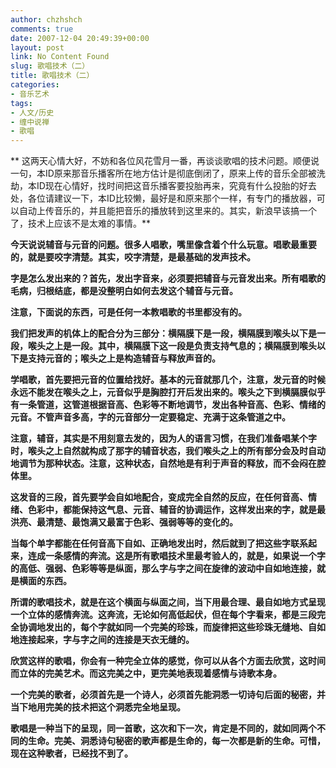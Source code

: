 ```yaml
---
author: chzhshch
comments: true
date: 2007-12-04 20:49:39+00:00
layout: post
link: No Content Found
slug: 歌唱技术（二）
title: 歌唱技术（二）
categories:
- 音乐艺术
tags:
- 人文/历史
- 缠中说禅
- 歌唱
---
```


			

** 这两天心情大好，不妨和各位风花雪月一番，再谈谈歌唱的技术问题。顺便说一句，本ID原来那音乐播客所在地方估计是彻底倒闭了，原来上传的音乐全部被洗劫，本ID现在心情好，找时间把这音乐播客要投胎再来，究竟有什么投胎的好去处，各位请建议一下，本ID比较懒，最好是和原来那个一样，有专门的播放器，可以自动上传音乐的，并且能把音乐的播放转到这里来的。其实，新浪早该搞一个了，技术上应该不是太难的事情。**

**今天说说辅音与元音的问题。很多人唱歌，嘴里像含着个什么玩意。唱歌最重要的，就是要咬字清楚。其实，咬字清楚，是最基础的发声技术。**

**字是怎么发出来的？首先，发出字音来，必须要把辅音与元音发出来。所有唱歌的毛病，归根结底，都是没整明白如何去发这个辅音与元音。**

**注意，下面说的东西，可是任何一本教唱歌的书里都没有的。**

**我们把发声的机体上的配合分为三部分：横隔膜下是一段，横隔膜到喉头以下是一段，喉头之上是一段。其中，横隔膜下这一段是负责支持气息的；横隔膜到喉头以下是支持元音的；喉头之上是构造辅音与释放声音的。**

**学唱歌，首先要把元音的位置给找好。基本的元音就那几个，注意，发元音的时候永远不能发在喉头之上，元音似乎是胸腔打开后发出来的。喉头之下到横膈膜似乎有一条管道，这管道根据音高、色彩等不断地调节，发出各种音高、色彩、情绪的元音。不管声音多高，字的元音部分一定要稳定、充满于这条管道之中。**

**注意，辅音，其实是不用刻意去发的，因为人的语言习惯，在我们准备唱某个字时，喉头之上自然就构成了那字的辅音状态，我们喉头之上的所有部分会及时自动地调节为那种状态。注意，这种状态，自然地是有利于声音的释放，而不会闷在腔体里。**

**这发音的三段，首先要学会自如地配合，变成完全自然的反应，在任何音高、情绪、色彩中，都能保持这气息、元音、辅音的协调运作，这样发出来的字，就是最洪亮、最清楚、最饱满又最富于色彩、强弱等等的变化的。**

**当每个单字都能在任何音高下自如、正确地发出时，然后就到了把这些字联系起来，连成一条感情的奔流。这是所有歌唱技术里最考验人的，就是，如果说一个字的高低、强弱、色彩等等是纵面，那么字与字之间在旋律的波动中自如地连接，就是横面的东西。**

**所谓的歌唱技术，就是在这个横面与纵面之间，当下用最合理、最自如地方式呈现一个立体的感情奔流。这奔流，无论如何高低起伏，但在每个字看来，都是三段完全协调地发出的，每个字就如同一个完美的珍珠，而旋律把这些珍珠无缝地、自如地连接起来，字与字之间的连接是天衣无缝的。**

**欣赏这样的歌唱，你会有一种完全立体的感觉，你可以从各个方面去欣赏，这时间而立体的完美艺术。而这完美之中，更完美地表现着感情与诗歌本身。**

**一个完美的歌者，必须首先是一个诗人，必须首先能洞悉一切诗句后面的秘密，并当下地用完美的技术把这个洞悉完全地呈现。**

**歌唱是一种当下的呈现，同一首歌，这次和下一次，肯定是不同的，就如同两个不同的生命。完美、洞悉诗句秘密的歌声都是生命的，每一次都是新的生命。可惜，现在这种歌者，已经找不到了。**
